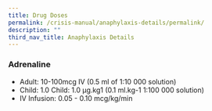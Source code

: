 ```yaml
---
title: Drug Doses
permalink: /crisis-manual/anaphylaxis-details/permalink/
description: ""
third_nav_title: Anaphylaxis Details
---
```

### Adrenaline
* Adult: 10-100mcg IV (0.5 ml of 1:10 000 solution)
* Child: 1.0 Child: 1.0 μg.kg1 (0.1 ml.kg-1 1:100 000 solution)
* IV Infusion: 0.05 - 0.10 mcg/kg/min